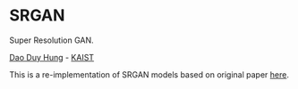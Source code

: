 # SRGAN
Super Resolution GAN.

[Dao Duy Hung](https://github.com/daoduyhungkaistgit) - [KAIST](https://www.kaist.ac.kr/en/)

This is a re-implementation of SRGAN models based on original paper [here](https://arxiv.org/abs/1609.04802). 


